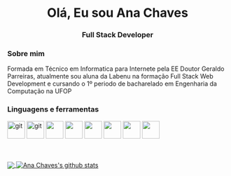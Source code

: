 
<h1 align="center">Olá, Eu sou Ana Chaves</h1>
<h3 align="center">Full Stack Developer </h3>

<h3 align="left">Sobre mim</h3>
<p align="left">Formada em Técnico em Informatica para Internete pela EE Doutor Geraldo Parreiras, atualmente sou aluna da Labenu na formação Full Stack Web Development e cursando o 1º periodo de bacharelado em Engenharia da Computação na UFOP</p>

<h3 align="left">Linguagens e ferramentas</h3>
<p align="left"> 

<img src="https://cdn.jsdelivr.net/gh/devicons/devicon/icons/html5/html5-original.svg" alt="git" width="40" height="40"/>
<img src="https://cdn.jsdelivr.net/gh/devicons/devicon/icons/css3/css3-original.svg" alt="git" width="40" height="40"/>
<img src="https://cdn.jsdelivr.net/gh/devicons/devicon/icons/javascript/javascript-original.svg"  width="40" height="40"/>
<img src="https://cdn.jsdelivr.net/gh/devicons/devicon/icons/bootstrap/bootstrap-original-wordmark.svg" width="40" height="40" />
<img src="https://cdn.jsdelivr.net/gh/devicons/devicon/icons/react/react-original.svg"width="40" height="40" />
<img src="https://cdn.jsdelivr.net/gh/devicons/devicon/icons/nodejs/nodejs-original.svg"width="40" height="40" />
<img src="https://cdn.jsdelivr.net/gh/devicons/devicon/icons/typescript/typescript-original.svg"width="40" height="40" />
<img src="https://cdn.jsdelivr.net/gh/devicons/devicon/icons/mysql/mysql-original-wordmark.svg"width="40" height="40" />       
</p>

<br><br>
<a href="https://github.com/AnaChaves8">
  <img align="center" src="https://github-readme-stats.vercel.app/api/top-langs/?username=AnaChaves8&theme=dark">
</a>
<a href="https://github.com/AnaChaves8">
 <img align="center" src="https://github-readme-stats.vercel.app/api?username=AnaChaves8&show_icons=true&theme=dark&line_height=30" alt="Ana Chaves's github stats"/>
 
</a>



